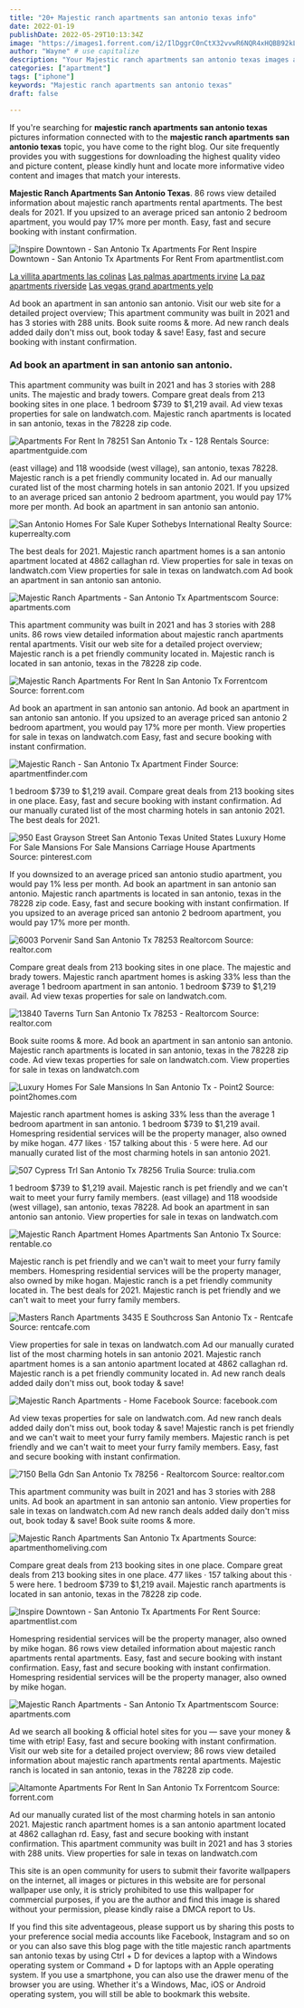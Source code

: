 ```yaml
---
title: "20+ Majestic ranch apartments san antonio texas info"
date: 2022-01-19
publishDate: 2022-05-29T10:13:34Z
image: "https://images1.forrent.com/i2/IlDggrC0nCtX32vvwR6NQR4xHQBB92kLSUPGfghVpjM/117/image.jpg"
author: "Wayne" # use capitalize
description: "Your Majestic ranch apartments san antonio texas images are available. Majestic ranch apartments san antonio texas are a topic that is being searched for and liked by netizens now. You can Download the Majestic ranch apartments san antonio texas files here. Find and Download all free vectors."
categories: ["apartment"]
tags: ["iphone"]
keywords: "Majestic ranch apartments san antonio texas"
draft: false

---
```


If you're searching for **majestic ranch apartments san antonio texas** pictures information connected with to the **majestic ranch apartments san antonio texas** topic, you have come to the right  blog.  Our site frequently  provides you with  suggestions  for downloading  the highest  quality video and picture  content, please kindly hunt and locate more informative video content and images  that match your interests.

**Majestic Ranch Apartments San Antonio Texas**. 86 rows view detailed information about majestic ranch apartments rental apartments. The best deals for 2021. If you upsized to an average priced san antonio 2 bedroom apartment, you would pay 17% more per month. Easy, fast and secure booking with instant confirmation.

![Inspire Downtown - San Antonio Tx Apartments For Rent](https://res.cloudinary.com/apartmentlist/image/upload/c_fill,dpr_auto,f_auto,g_center,h_415,q_auto,w_640/4378b8d03cff327f96b6923adbdc08f0.jpg "Inspire Downtown - San Antonio Tx Apartments For Rent")
Inspire Downtown - San Antonio Tx Apartments For Rent From apartmentlist.com

[La villita apartments las colinas](/la-villita-apartments-las-colinas/)
[Las palmas apartments irvine](/las-palmas-apartments-irvine/)
[La paz apartments riverside](/la-paz-apartments-riverside/)
[Las vegas grand apartments yelp](/las-vegas-grand-apartments-yelp/)

Ad book an apartment in san antonio san antonio. Visit our web site for a detailed project overview; This apartment community was built in 2021 and has 3 stories with 288 units. Book suite rooms &amp; more. Ad new ranch deals added daily don&#039;t miss out, book today &amp; save! Easy, fast and secure booking with instant confirmation.

### Ad book an apartment in san antonio san antonio.

This apartment community was built in 2021 and has 3 stories with 288 units. The majestic and brady towers. Compare great deals from 213 booking sites in one place. 1 bedroom $739 to $1,219 avail. Ad view texas properties for sale on landwatch.com. Majestic ranch apartments is located in san antonio, texas in the 78228 zip code.


![Apartments For Rent In 78251 San Antonio Tx - 128 Rentals](https://rentpath-res.cloudinary.com/w_336,h_280,t_rp,cs_tinysrgb,fl_force_strip,c_fill/e_unsharp_mask:50,q_auto/04e9c5d1374dd44d72d585adc80bf096 "Apartments For Rent In 78251 San Antonio Tx - 128 Rentals")
Source: apartmentguide.com

(east village) and 118 woodside (west village), san antonio, texas 78228. Majestic ranch is a pet friendly community located in. Ad our manually curated list of the most charming hotels in san antonio 2021. If you upsized to an average priced san antonio 2 bedroom apartment, you would pay 17% more per month. Ad book an apartment in san antonio san antonio.

![San Antonio Homes For Sale Kuper Sothebys International Realty](https://www.kuperrealty.com/localimagereader.ashx?imageurl=https%3A%2F%2Fsir.azureedge.net%2F1194i215%2Fr6w51sz89tfhmc6062s38pb3s0i215&amp;imagecache=true "San Antonio Homes For Sale Kuper Sothebys International Realty")
Source: kuperrealty.com

The best deals for 2021. Majestic ranch apartment homes is a san antonio apartment located at 4862 callaghan rd. View properties for sale in texas on landwatch.com View properties for sale in texas on landwatch.com Ad book an apartment in san antonio san antonio.

![Majestic Ranch Apartments - San Antonio Tx Apartmentscom](https://images1.apartments.com/i2/63YA5GXclu8oRel4GwxzMiepzkeN2gWbHzkwfIpebfk/117/majestic-ranch-san-antonio-tx-building-photo.jpg?p=1 "Majestic Ranch Apartments - San Antonio Tx Apartmentscom")
Source: apartments.com

This apartment community was built in 2021 and has 3 stories with 288 units. 86 rows view detailed information about majestic ranch apartments rental apartments. Visit our web site for a detailed project overview; Majestic ranch is a pet friendly community located in. Majestic ranch is located in san antonio, texas in the 78228 zip code.

![Majestic Ranch Apartments For Rent In San Antonio Tx Forrentcom](https://images1.forrent.com/i2/yM6WcAjAsczYJKfRp2BYsWck0DWonnYtTURF0fznX5Y/112/image.jpg "Majestic Ranch Apartments For Rent In San Antonio Tx Forrentcom")
Source: forrent.com

Ad book an apartment in san antonio san antonio. Ad book an apartment in san antonio san antonio. If you upsized to an average priced san antonio 2 bedroom apartment, you would pay 17% more per month. View properties for sale in texas on landwatch.com Easy, fast and secure booking with instant confirmation.

![Majestic Ranch - San Antonio Tx Apartment Finder](https://image1.apartmentfinder.com/i2/pu2sPhk-20ra4t4fOhpR1zzZAEX60_0zQdoa7JUK4xE/111/majestic-ranch-san-antonio-tx-building-photo.jpg "Majestic Ranch - San Antonio Tx Apartment Finder")
Source: apartmentfinder.com

1 bedroom $739 to $1,219 avail. Compare great deals from 213 booking sites in one place. Easy, fast and secure booking with instant confirmation. Ad our manually curated list of the most charming hotels in san antonio 2021. The best deals for 2021.

![950 East Grayson Street San Antonio Texas United States Luxury Home For Sale Mansions For Sale Mansions Carriage House Apartments](https://i.pinimg.com/originals/25/ba/67/25ba670e8553c6e71bd67e9cab00820b.png "950 East Grayson Street San Antonio Texas United States Luxury Home For Sale Mansions For Sale Mansions Carriage House Apartments")
Source: pinterest.com

If you downsized to an average priced san antonio studio apartment, you would pay 1% less per month. Ad book an apartment in san antonio san antonio. Majestic ranch apartments is located in san antonio, texas in the 78228 zip code. Easy, fast and secure booking with instant confirmation. If you upsized to an average priced san antonio 2 bedroom apartment, you would pay 17% more per month.

![6003 Porvenir Sand San Antonio Tx 78253 Realtorcom](https://ap.rdcpix.com/a04d0020a6e62ac6e4f0d09ca27fe6bal-m22142901od-w480_h480_q80.jpg "6003 Porvenir Sand San Antonio Tx 78253 Realtorcom")
Source: realtor.com

Compare great deals from 213 booking sites in one place. The majestic and brady towers. Majestic ranch apartment homes is asking 33% less than the average 1 bedroom apartment in san antonio. 1 bedroom $739 to $1,219 avail. Ad view texas properties for sale on landwatch.com.

![13840 Taverns Turn San Antonio Tx 78253 - Realtorcom](https://ap.rdcpix.com/a1b06db67ca591f4bdaeebf7a30bed13l-m257673853xd-w640_h480_q80.jpg "13840 Taverns Turn San Antonio Tx 78253 - Realtorcom")
Source: realtor.com

Book suite rooms &amp; more. Ad book an apartment in san antonio san antonio. Majestic ranch apartments is located in san antonio, texas in the 78228 zip code. Ad view texas properties for sale on landwatch.com. View properties for sale in texas on landwatch.com

![Luxury Homes For Sale Mansions In San Antonio Tx - Point2](https://mediavault.point2.com/p2h/listing/ef16/d35a/1d8f/a02f26c942db0a2a8e08/nwm_large.jpg "Luxury Homes For Sale Mansions In San Antonio Tx - Point2")
Source: point2homes.com

Majestic ranch apartment homes is asking 33% less than the average 1 bedroom apartment in san antonio. 1 bedroom $739 to $1,219 avail. Homespring residential services will be the property manager, also owned by mike hogan. 477 likes · 157 talking about this · 5 were here. Ad our manually curated list of the most charming hotels in san antonio 2021.

![507 Cypress Trl San Antonio Tx 78256 Trulia](https://www.trulia.com/pictures/thumbs_4/zillowstatic/fp/8996303b51fa17b24812c1946010b514-full.jpg "507 Cypress Trl San Antonio Tx 78256 Trulia")
Source: trulia.com

1 bedroom $739 to $1,219 avail. Majestic ranch is pet friendly and we can&#039;t wait to meet your furry family members. (east village) and 118 woodside (west village), san antonio, texas 78228. Ad book an apartment in san antonio san antonio. View properties for sale in texas on landwatch.com

![Majestic Ranch Apartment Homes Apartments San Antonio Tx](https://images.rentable.co/98253/51404799/slide.jpg "Majestic Ranch Apartment Homes Apartments San Antonio Tx")
Source: rentable.co

Majestic ranch is pet friendly and we can&#039;t wait to meet your furry family members. Homespring residential services will be the property manager, also owned by mike hogan. Majestic ranch is a pet friendly community located in. The best deals for 2021. Majestic ranch is pet friendly and we can&#039;t wait to meet your furry family members.

![Masters Ranch Apartments 3435 E Southcross San Antonio Tx - Rentcafe](https://cdngeneral.rentcafe.com/dmslivecafe/3/546146/8P3A2848.jpg?width=850&amp;mode=pad&amp;bgcolor=333333&amp;quality=80 "Masters Ranch Apartments 3435 E Southcross San Antonio Tx - Rentcafe")
Source: rentcafe.com

View properties for sale in texas on landwatch.com Ad our manually curated list of the most charming hotels in san antonio 2021. Majestic ranch apartment homes is a san antonio apartment located at 4862 callaghan rd. Majestic ranch is a pet friendly community located in. Ad new ranch deals added daily don&#039;t miss out, book today &amp; save!

![Majestic Ranch Apartments - Home Facebook](https://lookaside.fbsbx.com/lookaside/crawler/media/?media_id=4124158727629012 "Majestic Ranch Apartments - Home Facebook")
Source: facebook.com

Ad view texas properties for sale on landwatch.com. Ad new ranch deals added daily don&#039;t miss out, book today &amp; save! Majestic ranch is pet friendly and we can&#039;t wait to meet your furry family members. Majestic ranch is pet friendly and we can&#039;t wait to meet your furry family members. Easy, fast and secure booking with instant confirmation.

![7150 Bella Gdn San Antonio Tx 78256 - Realtorcom](https://p.rdcpix.com/v01/le4edc944-m0xd-w640_h480_q80.jpg "7150 Bella Gdn San Antonio Tx 78256 - Realtorcom")
Source: realtor.com

This apartment community was built in 2021 and has 3 stories with 288 units. Ad book an apartment in san antonio san antonio. View properties for sale in texas on landwatch.com Ad new ranch deals added daily don&#039;t miss out, book today &amp; save! Book suite rooms &amp; more.

![Majestic Ranch Apartments San Antonio Tx Apartments](https://images1.apartmenthomeliving.com/i2/SnT4Eg6rPdKj4ZLCZg8iMq2oBu2nli18oN66MQKO9rc/117/image.jpg "Majestic Ranch Apartments San Antonio Tx Apartments")
Source: apartmenthomeliving.com

Compare great deals from 213 booking sites in one place. Compare great deals from 213 booking sites in one place. 477 likes · 157 talking about this · 5 were here. 1 bedroom $739 to $1,219 avail. Majestic ranch apartments is located in san antonio, texas in the 78228 zip code.

![Inspire Downtown - San Antonio Tx Apartments For Rent](https://res.cloudinary.com/apartmentlist/image/upload/c_fill,dpr_auto,f_auto,g_center,h_415,q_auto,w_640/4378b8d03cff327f96b6923adbdc08f0.jpg "Inspire Downtown - San Antonio Tx Apartments For Rent")
Source: apartmentlist.com

Homespring residential services will be the property manager, also owned by mike hogan. 86 rows view detailed information about majestic ranch apartments rental apartments. Easy, fast and secure booking with instant confirmation. Easy, fast and secure booking with instant confirmation. Homespring residential services will be the property manager, also owned by mike hogan.

![Majestic Ranch Apartments - San Antonio Tx Apartmentscom](https://images1.apartments.com/i2/1RpzdfIUVxkTGJCfWVsjcx5t1dzc99QIEGt3YaBDKaA/117/majestic-ranch-san-antonio-tx-building-photo.jpg?p=1 "Majestic Ranch Apartments - San Antonio Tx Apartmentscom")
Source: apartments.com

Ad we search all booking &amp; official hotel sites for you — save your money &amp; time with etrip! Easy, fast and secure booking with instant confirmation. Visit our web site for a detailed project overview; 86 rows view detailed information about majestic ranch apartments rental apartments. Majestic ranch is located in san antonio, texas in the 78228 zip code.

![Altamonte Apartments For Rent In San Antonio Tx Forrentcom](https://images1.forrent.com/i2/IlDggrC0nCtX32vvwR6NQR4xHQBB92kLSUPGfghVpjM/117/image.jpg "Altamonte Apartments For Rent In San Antonio Tx Forrentcom")
Source: forrent.com

Ad our manually curated list of the most charming hotels in san antonio 2021. Majestic ranch apartment homes is a san antonio apartment located at 4862 callaghan rd. Easy, fast and secure booking with instant confirmation. This apartment community was built in 2021 and has 3 stories with 288 units. View properties for sale in texas on landwatch.com

This site is an open community for users to submit their favorite wallpapers on the internet, all images or pictures in this website are for personal wallpaper use only, it is stricly prohibited to use this wallpaper for commercial purposes, if you are the author and find this image is shared without your permission, please kindly raise a DMCA report to Us.

If you find this site adventageous, please support us by sharing this posts to your preference social media accounts like Facebook, Instagram and so on or you can also save this blog page with the title majestic ranch apartments san antonio texas by using Ctrl + D for devices a laptop with a Windows operating system or Command + D for laptops with an Apple operating system. If you use a smartphone, you can also use the drawer menu of the browser you are using. Whether it's a Windows, Mac, iOS or Android operating system, you will still be able to bookmark this website.
